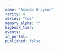 ```yaml
---
name: "Amanda Grayson"
rarity: 4
series: "tos"
memory_alpha: ""
bigbook_tier:
events:
in_portal:
published: false
---
```

